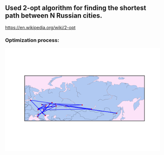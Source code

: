 ## Used 2-opt algorithm for finding the shortest path between N Russian cities. 
https://en.wikipedia.org/wiki/2-opt

### Optimization process:
![optimization process](./result.gif)
